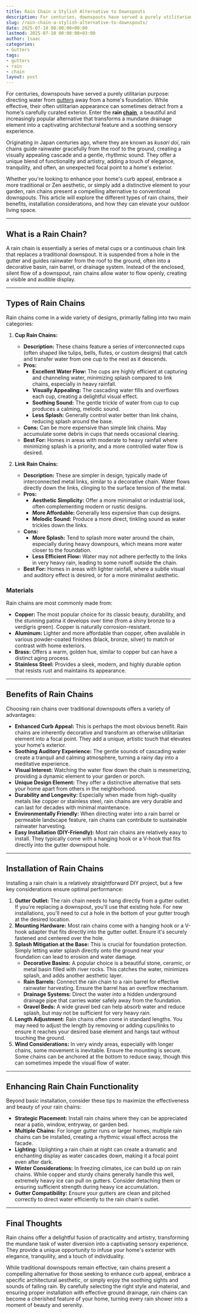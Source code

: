 ```yaml
---
title: Rain Chain a Stylish Alternative to Downspouts
description: For centuries, downspouts have served a purely utilitarian purpose directing water from gutters away from a home's foundation.
slug: /rain-chain-a-stylish-alternative-to-downspouts/
date: 2025-07-10 00:00:00+00:00
lastmod: 2025-07-10 00:00:00+03:00
author: Isaac
categories:
- Gutters
tags:
- gutters
- rain
- chain
layout: post
---
```

For centuries, downspouts have served a purely utilitarian purpose: directing water from [gutters](https://pestpolicy.com/how-to-install-rain-gutters/) away from a home's foundation. While effective, their often utilitarian appearance can sometimes detract from a home's carefully curated exterior. Enter the **rain [chain](https://pestpolicy.com/what-is-a-rain-chain/)**, a beautiful and increasingly popular alternative that transforms a mundane drainage element into a captivating architectural feature and a soothing sensory experience.

Originating in Japan centuries ago, where they are known as *kusari doi*, rain chains guide rainwater gracefully from the roof to the ground, creating a visually appealing cascade and a gentle, rhythmic sound. They offer a unique blend of functionality and artistry, adding a touch of elegance, tranquility, and often, an unexpected focal point to a home's exterior.

Whether you're looking to enhance your home's curb appeal, embrace a more traditional or Zen aesthetic, or simply add a distinctive element to your garden, rain chains present a compelling alternative to conventional downspouts. This article will explore the different types of rain chains, their benefits, installation considerations, and how they can elevate your outdoor living space.

---

## What is a Rain Chain?

A rain chain is essentially a series of metal cups or a continuous chain link that replaces a traditional downspout. It is suspended from a hole in the gutter and guides rainwater from the roof to the ground, often into a decorative basin, rain barrel, or drainage system. Instead of the enclosed, silent flow of a downspout, rain chains allow water to flow openly, creating a visible and audible display.

---

## Types of Rain Chains

Rain chains come in a wide variety of designs, primarily falling into two main categories:

1.  **Cup Rain Chains:**
    * **Description:** These chains feature a series of interconnected cups (often shaped like tulips, bells, flutes, or custom designs) that catch and transfer water from one cup to the next as it descends.
    * **Pros:**
        * **Excellent Water Flow:** The cups are highly efficient at capturing and channeling water, minimizing splash compared to link chains, especially in heavy rainfall.
        * **Visually Appealing:** The cascading water fills and overflows each cup, creating a delightful visual effect.
        * **Soothing Sound:** The gentle trickle of water from cup to cup produces a calming, melodic sound.
        * **Less Splash:** Generally control water better than link chains, reducing splash around the base.
    * **Cons:** Can be more expensive than simple link chains. May accumulate some debris in cups that needs occasional clearing.
    * **Best For:** Homes in areas with moderate to heavy rainfall where minimizing splash is a priority, and a more controlled water flow is desired.

2.  **Link Rain Chains:**
    * **Description:** These are simpler in design, typically made of interconnected metal links, similar to a decorative chain. Water flows directly down the links, clinging to the surface tension of the metal.
    * **Pros:**
        * **Aesthetic Simplicity:** Offer a more minimalist or industrial look, often complementing modern or rustic designs.
        * **More Affordable:** Generally less expensive than cup designs.
        * **Melodic Sound:** Produce a more direct, tinkling sound as water trickles down the links.
    * **Cons:**
        * **More Splash:** Tend to splash more water around the chain, especially during heavy downpours, which means more water closer to the foundation.
        * **Less Efficient Flow:** Water may not adhere perfectly to the links in very heavy rain, leading to some runoff outside the chain.
    * **Best For:** Homes in areas with lighter rainfall, where a subtle visual and auditory effect is desired, or for a more minimalist aesthetic.

### Materials

Rain chains are most commonly made from:

* **Copper:** The most popular choice for its classic beauty, durability, and the stunning patina it develops over time (from a shiny bronze to a verdigris green). Copper is naturally corrosion-resistant.
* **Aluminum:** Lighter and more affordable than copper, often available in various powder-coated finishes (black, bronze, silver) to match or contrast with home exteriors.
* **Brass:** Offers a warm, golden hue, similar to copper but can have a distinct aging process.
* **Stainless Steel:** Provides a sleek, modern, and highly durable option that resists rust and maintains its appearance.

---

## Benefits of Rain Chains

Choosing rain chains over traditional downspouts offers a variety of advantages:

* **Enhanced Curb Appeal:** This is perhaps the most obvious benefit. Rain chains are inherently decorative and transform an otherwise utilitarian element into a focal point. They add a unique, artistic touch that elevates your home's exterior.
* **Soothing Auditory Experience:** The gentle sounds of cascading water create a tranquil and calming atmosphere, turning a rainy day into a meditative experience.
* **Visual Interest:** Watching the water flow down the chain is mesmerizing, providing a dynamic element to your garden or porch.
* **Unique Design Element:** They offer a distinctive alternative that sets your home apart from others in the neighborhood.
* **Durability and Longevity:** Especially when made from high-quality metals like copper or stainless steel, rain chains are very durable and can last for decades with minimal maintenance.
* **Environmentally Friendly:** When directing water into a rain barrel or permeable landscape feature, rain chains can contribute to sustainable rainwater harvesting.
* **Easy Installation (DIY-Friendly):** Most rain chains are relatively easy to install. They typically come with a hanging hook or a V-hook that fits directly into the gutter downspout hole.

---

## Installation of Rain Chains

Installing a rain chain is a relatively straightforward DIY project, but a few key considerations ensure optimal performance:

1.  **Gutter Outlet:** The rain chain needs to hang directly from a gutter outlet. If you're replacing a downspout, you'll use that existing hole. For new installations, you'll need to cut a hole in the bottom of your gutter trough at the desired location.
2.  **Mounting Hardware:** Most rain chains come with a hanging hook or a V-hook adapter that fits directly into the gutter outlet. Ensure it's securely fastened and centered over the hole.
3.  **Splash Mitigation at the Base:** This is crucial for foundation protection. Simply letting water splash directly onto the ground near your foundation can lead to erosion and water damage.
    * **Decorative Basins:** A popular choice is a beautiful stone, ceramic, or metal basin filled with river rocks. This catches the water, minimizes splash, and adds another aesthetic layer.
    * **Rain Barrels:** Connect the rain chain to a rain barrel for effective rainwater harvesting. Ensure the barrel has an overflow mechanism.
    * **Drainage Systems:** Direct the water into a hidden underground drainage pipe that carries water safely away from the foundation.
    * **Gravel Beds:** A wide gravel bed can help absorb water and reduce splash, but may not be sufficient for very heavy rain.
4.  **Length Adjustment:** Rain chains often come in standard lengths. You may need to adjust the length by removing or adding cups/links to ensure it reaches your desired base element and hangs taut without touching the ground.
5.  **Wind Considerations:** In very windy areas, especially with longer chains, some movement is inevitable. Ensure the mounting is secure. Some chains can be anchored at the bottom to reduce sway, though this can sometimes impede the visual flow of water.

---

## Enhancing Rain Chain Functionality

Beyond basic installation, consider these tips to maximize the effectiveness and beauty of your rain chains:

* **Strategic Placement:** Install rain chains where they can be appreciated  near a patio, window, entryway, or garden bed.
* **Multiple Chains:** For longer gutter runs or larger homes, multiple rain chains can be installed, creating a rhythmic visual effect across the facade.
* **Lighting:** Uplighting a rain chain at night can create a dramatic and enchanting display as water cascades down, making it a focal point even after dark.
* **Winter Considerations:** In freezing climates, ice can build up on rain chains. While copper and sturdy chains generally handle this well, extremely heavy ice can pull on gutters. Consider detaching them or ensuring sufficient strength during heavy ice accumulation.
* **Gutter Compatibility:** Ensure your gutters are clean and pitched correctly to direct water efficiently to the rain chain's outlet.

---

## Final Thoughts

Rain chains offer a delightful fusion of practicality and artistry, transforming the mundane task of water diversion into a captivating sensory experience. They provide a unique opportunity to infuse your home's exterior with elegance, tranquility, and a touch of individuality.

While traditional downspouts remain effective, rain chains present a compelling alternative for those seeking to enhance curb appeal, embrace a specific architectural aesthetic, or simply enjoy the soothing sights and sounds of falling rain. By carefully selecting the right style and material, and ensuring proper installation with effective ground drainage, rain chains can become a cherished feature of your home, turning every rain shower into a moment of beauty and serenity.